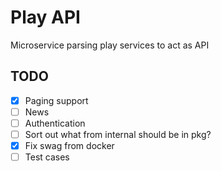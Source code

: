 # Play API

Microservice parsing play services to act as API


## TODO

* [x] Paging support
* [ ] News
* [ ] Authentication
* [ ] Sort out what from internal should be in pkg?
* [x] Fix swag from docker
* [ ] Test cases